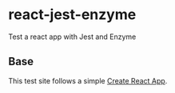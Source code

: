 # react-jest-enzyme
Test a react app with Jest and Enzyme

## Base
This test site follows a simple [Create React App](https://reactjs.org/docs/create-a-new-react-app.html#create-react-app).
